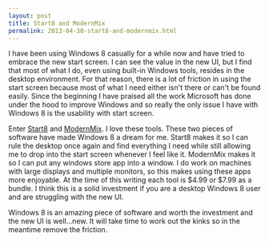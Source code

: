 ```yaml
---
layout: post
title: Start8 and ModernMix
permalink: 2013-04-30-start8-and-modernmix.html
---
```


I have been using Windows 8 casually for a while now and have tried to embrace the new start screen. I
can see the value in the new UI, but I find that most of what I do, even using built-in Windows tools,
resides in the desktop environment. For that reason, there is a lot of friction in using the start screen
because most of what I need either isn't there or can't be found easily. Since the beginning I have
praised all the work Microsoft has done under the hood to improve Windows and so really the only issue
I have with Windows 8 is the usability with start screen.

Enter [Start8](http://www.stardock.com/products/start8/) and [ModernMix](http://www.stardock.com/products/modernmix/). 
I love these tools. These two pieces of software have made Windows 8 a dream for me. Start8 makes it
so I can rule the desktop once again and find everything I need while still allowing me to drop into the
start screen whenever I feel like it. ModernMix makes it so I can put any windows store app into a
window. I do work on machines with large displays and multiple monitors, so this makes using these
apps more enjoyable. At the time of this writing each tool is $4.99 or $7.99 as a bundle. I think
this is a solid investment if you are a desktop Windows 8 user and are struggling with the new UI.

Windows 8 is an amazing piece of software and worth the investment and the new UI is well...new. It
will take time to work out the kinks so in the meantime remove the friction.